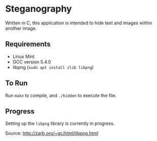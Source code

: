 # Steganography

Written in C, this application is intended to hide text and images within another image.

## Requirements

* Linux Mint
* GCC version 5.4.0
* libpng (`sudo apt install zlib libpng`)

## To Run

Run `make` to compile, and `./hidden` to execute the file.

## Progress

Setting up the `libpng` library is currently in progress.

Source: http://zarb.org/~gc/html/libpng.html

